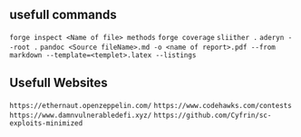 ## usefull commands

`forge inspect <Name of file> methods`
`forge coverage`
`sliither .`
`aderyn --root .`
`pandoc <Source fileName>.md -o <name of report>.pdf --from markdown --template=<templet>.latex --listings`

## Usefull Websites
`https://ethernaut.openzeppelin.com/`
`https://www.codehawks.com/contests`
`https://www.damnvulnerabledefi.xyz/`
`https://github.com/Cyfrin/sc-exploits-minimized`